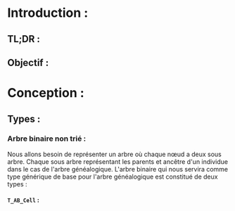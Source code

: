 # Introduction : 

## TL;DR :


## Objectif :



# Conception : 

## Types : 

### Arbre binaire non trié : 

Nous allons besoin de représenter un  arbre où chaque nœud a deux sous arbre. Chaque sous arbre représentant les parents et ancêtre d'un individue dans le cas de l'arbre généalogique.
L'arbre binaire qui  nous servira comme type générique de base pour l'arbre généalogique est constitué de deux types : 

#### ``T_AB_Cell`` :



<!--stackedit_data:
eyJoaXN0b3J5IjpbLTIyMjM0MjQ1Nl19
-->